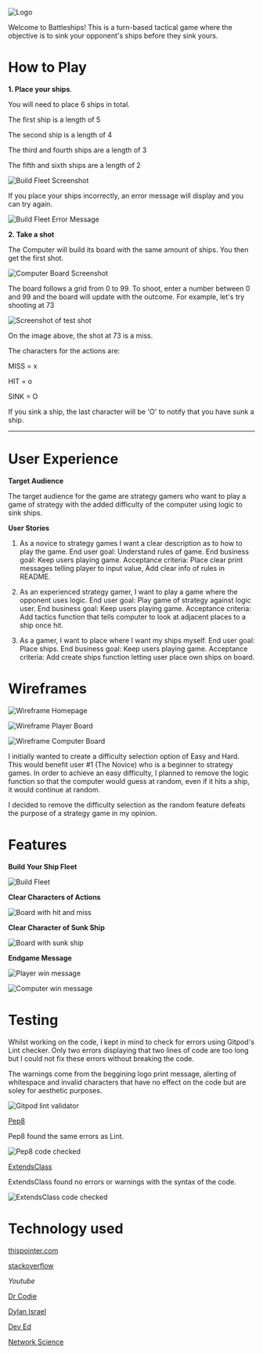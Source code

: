 ![Logo](images/Logo.png)

Welcome to Battleships! This is a turn-based tactical game where the objective is to sink your opponent's ships before they sink yours.

# How to Play

**1. Place your ships**.

You will need to place 6 ships in total.

The first ship is a length of 5

The second ship is a length of 4

The third and fourth ships are a length of 3

The fifth and sixth ships are a length of 2

![Build Fleet Screenshot](images/Build-fleet.png)

If you place your ships incorrectly, an error message will display and you can try again.

![Build Fleet Error Message](images/ship-build-error.png)

**2. Take a shot** 

The Computer will build its board with the same amount of ships. You then get the first shot.

![Computer Board Screenshot](images/computer-board.png)

The board follows a grid from 0 to 99. To shoot, enter a number between 0 and 99 and the board will update with the outcome. For example, let's try shooting at 73

![Screenshot of test shot](images/test-shot.png)

On the image above, the shot at 73 is a miss.

The characters for the actions are:

MISS = x

HIT = o

SINK = O

If you sink a ship, the last character will be 'O' to notify that you have sunk a ship.
___

# User Experience

**Target Audience**

The target audience for the game are strategy gamers who want to play a game of strategy with the added difficulty of the computer using logic to sink ships.

**User Stories**

1. As a novice to strategy games I want a clear description as to how to play the game. End user goal: Understand rules of game. End business goal: Keep users playing game. Acceptance criteria: Place clear print messages telling player to input value, Add clear info of rules in README.

2. As an experienced strategy gamer, I want to play a game where the opponent uses logic. End user goal: Play game of strategy against logic user. End business goal: Keep users playing game. Acceptance criteria: Add tactics function that tells computer to look at adjacent places to a ship once hit.

3. As a gamer, I want to place where I want my ships myself. End user goal: Place ships. End business goal: Keep users playing game. Acceptance criteria: Add create ships function letting user place own ships on board.

# Wireframes

![Wireframe Homepage](images/wireframe-homepage.png)

![Wireframe Player Board](images/wireframe-playerboard.png)

![Wireframe Computer Board](images/wireframe-computerboard.png)

I initially wanted to create a difficulty selection option of Easy and Hard. This would benefit user #1 (The Novice) who is a beginner to strategy games. In order to achieve an easy difficulty, I planned to remove the logic function so that the computer would guess at random, even if it hits a ship, it would continue at random.

I decided to remove the difficulty selection as the random feature defeats the purpose of a strategy game in my opinion.

# Features

**Build Your Ship Fleet**

![Build Fleet](images/Build-fleet.png)

**Clear Characters of Actions**

![Board with hit and miss](images/icons.png)

**Clear Character of Sunk Ship**

![Board with sunk ship](images/sunkship.png)

**Endgame Message**

![Player win message](images/player-win.png)

![Computer win message](images/computer-win.png)

# Testing

Whilst working on the code, I kept in mind to check for errors using Gitpod's Lint checker. Only two errors displaying that two lines of code are too long but I could not fix these errors without breaking the code.

The warnings come from the beggining logo print message, alerting of whitespace and invalid characters that have no effect on the code but are soley for aesthetic purposes.

![Gitpod lint validator](images/testing-error.png)

[Pep8](http://pep8online.com/)

Pep8 found the same errors as Lint.

![Pep8 code checked](images/pep8.png)

[ExtendsClass](https://extendsclass.com/python-tester.html)

ExtendsClass found no errors or warnings with the syntax of the code.

![ExtendsClass code checked](images/extendsclass.png)

# Technology used

[thispointer.com](https://thispointer.com/)

[stackoverflow](https://stackoverflow.com/)

*Youtube*

[Dr Codie](https://www.youtube.com/channel/UCFH0iZlolP0HiJOUuDxihqg)

[Dylan Israel](https://www.youtube.com/channel/UC5Wi_NYysX-LfcqT3Hq9Faw)

[Dev Ed](https://www.youtube.com/channel/UClb90NQQcskPUGDIXsQEz5Q)

[Network Science](http://www.network-science.de/ascii/)